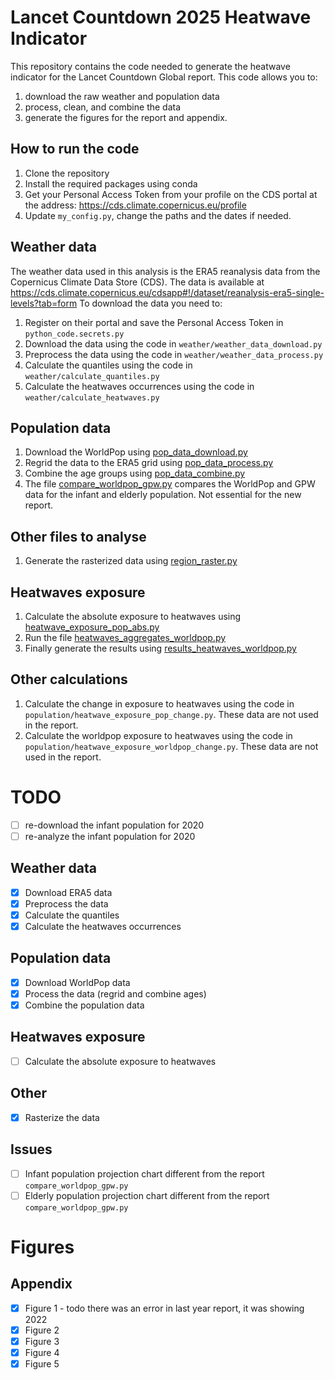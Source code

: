 # Lancet Countdown 2025 Heatwave Indicator

This repository contains the code needed to generate the heatwave indicator for the Lancet Countdown Global report.
This code allows you to:
1. download the raw weather and population data 
2. process, clean, and combine the data
3. generate the figures for the report and appendix.

## How to run the code

1. Clone the repository
2. Install the required packages using conda
3. Get your Personal Access Token from your profile on the CDS portal at the address: https://cds.climate.copernicus.eu/profile
4. Update `my_config.py`, change the paths and the dates if needed.

## Weather data

The weather data used in this analysis is the ERA5 reanalysis data from the Copernicus Climate Data Store (CDS). 
The data is available at https://cds.climate.copernicus.eu/cdsapp#!/dataset/reanalysis-era5-single-levels?tab=form
To download the data you need to:

1. Register on their portal and save the Personal Access Token in `python_code.secrets.py`
2. Download the data using the code in `weather/weather_data_download.py`
3. Preprocess the data using the code in `weather/weather_data_process.py`
4. Calculate the quantiles using the code in `weather/calculate_quantiles.py`
5. Calculate the heatwaves occurrences using the code in `weather/calculate_heatwaves.py`

## Population data

1. Download the WorldPop using [pop_data_download.py](python_code/population/pop_data_download.py)
2. Regrid the data to the ERA5 grid using [pop_data_process.py](python_code/population/pop_data_process.py)
3. Combine the age groups using [pop_data_combine.py](python_code/population/pop_data_combine.py)
4. The file [compare_worldpop_gpw.py](python_code/population/compare_worldpop_gpw.py) compares the WorldPop and GPW data for the infant and elderly population. Not essential for the new report.

## Other files to analyse

1. Generate the rasterized data using [region_raster.py](python_code/calculations/region_raster.py)

## Heatwaves exposure

1. Calculate the absolute exposure to heatwaves using [heatwave_exposure_pop_abs.py](python_code/calculations/heatwave_exposure_pop_abs.py)
2. Run the file [heatwaves_aggregates_worldpop.py](python_code/calculations/heatwaves_aggregates_worldpop.py)
3. Finally generate the results using [results_heatwaves_worldpop.py](python_code/calculations/results_heatwaves_worldpop.py)

## Other calculations
1. Calculate the change in exposure to heatwaves using the code in `population/heatwave_exposure_pop_change.py`. These data are not used in the report.
2. Calculate the worldpop exposure to heatwaves using the code in `population/heatwave_exposure_worldpop_change.py`. These data are not used in the report.


# TODO
- [ ] re-download the infant population for 2020
- [ ] re-analyze the infant population for 2020

## Weather data
- [x] Download ERA5 data
- [x] Preprocess the data
- [x] Calculate the quantiles
- [x] Calculate the heatwaves occurrences

## Population data
- [x] Download WorldPop data
- [x] Process the data (regrid and combine ages)
- [x] Combine the population data

## Heatwaves exposure
- [ ] Calculate the absolute exposure to heatwaves

## Other
- [x] Rasterize the data

## Issues
- [ ] Infant population projection chart different from the report `compare_worldpop_gpw.py`
- [ ] Elderly population projection chart different from the report `compare_worldpop_gpw.py`

# Figures
## Appendix
- [x] Figure 1 - todo there was an error in last year report, it was showing 2022
- [x] Figure 2
- [x] Figure 3
- [x] Figure 4
- [x] Figure 5